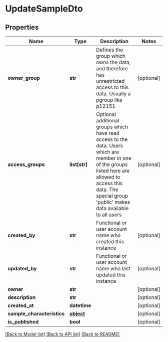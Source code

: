 # UpdateSampleDto

## Properties
Name | Type | Description | Notes
------------ | ------------- | ------------- | -------------
**owner_group** | **str** | Defines the group which owns the data, and therefore has unrestricted access to this data. Usually a pgroup like p12151 | [optional] 
**access_groups** | **list[str]** | Optional additional groups which have read access to the data. Users which are member in one of the groups listed here are allowed to access this data. The special group &#39;public&#39; makes data available to all users | [optional] 
**created_by** | **str** | Functional or user account name who created this instance | [optional] 
**updated_by** | **str** | Functional or user account name who last updated this instance | [optional] 
**owner** | **str** |  | [optional] 
**description** | **str** |  | [optional] 
**created_at** | **datetime** |  | [optional] 
**sample_characteristics** | [**object**](.md) |  | [optional] 
**is_published** | **bool** |  | [optional] 

[[Back to Model list]](../README.md#documentation-for-models) [[Back to API list]](../README.md#documentation-for-api-endpoints) [[Back to README]](../README.md)


